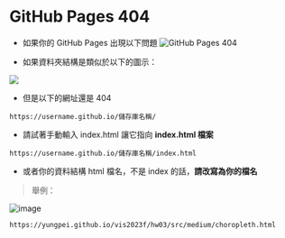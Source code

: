 # GitHub Pages 404
- 如果你的 GitHub Pages 出現以下問題
  ![](https://i.imgur.com/p9VPvqx.png "GitHub Pages 404")

* 如果資料夾結構是類似於以下的圖示：

![](https://i.imgur.com/HJrXrLj.png)

* 但是以下的網址還是 404

```
https://username.github.io/儲存庫名稱/
```

* 請試著手動輸入 index.html 讓它指向 **index.html 檔案**

```
https://username.github.io/儲存庫名稱/index.html
```

* 或者你的資料結構 html 檔名，不是 index 的話，**請改寫為你的檔名**

> 舉例：

![image](https://github.com/yungpei/vis2023f/assets/90179068/26f5889a-a603-464a-b834-e875eb3c669c)

```
https://yungpei.github.io/vis2023f/hw03/src/medium/choropleth.html
```
